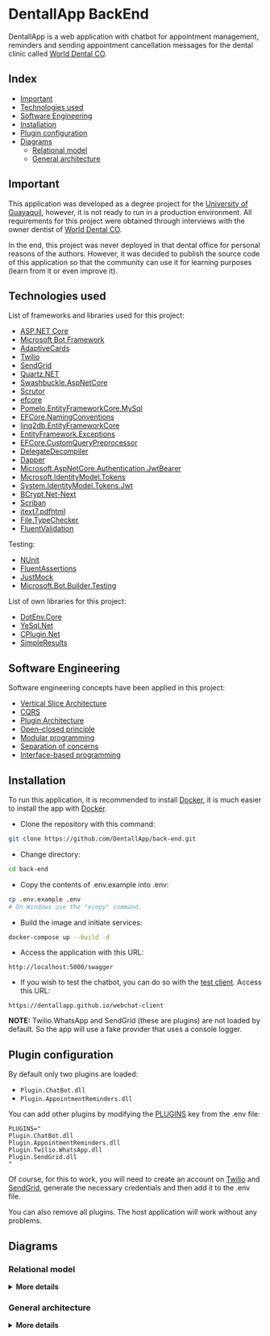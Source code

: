 # DentallApp BackEnd

DentallApp is a web application with chatbot for appointment management, reminders and sending appointment cancellation messages for the dental clinic called [World Dental CO](https://www.tiktok.com/@worlddentalco).

## Index

- [Important](#important)
- [Technologies used](#technologies-used)
- [Software Engineering](#software-engineering)
- [Installation](#installation)
- [Plugin configuration](#plugin-configuration)
- [Diagrams](#diagrams)
  - [Relational model](#relational-model)
  - [General architecture](#general-architecture)

## Important

This application was developed as a degree project for the [University of Guayaquil](https://www.ug.edu.ec), however, it is not ready to run in a production environment. All requirements for this project were obtained through interviews with the owner dentist of [World Dental CO](https://www.facebook.com/worlddentalco).

In the end, this project was never deployed in that dental office for personal reasons of the authors. However, it was decided to publish the source code of this application so that the community can use it for learning purposes (learn from it or even improve it).

## Technologies used

List of frameworks and libraries used for this project:
- [ASP.NET Core](https://github.com/dotnet/aspnetcore)
- [Microsoft Bot Framework](https://github.com/microsoft/botframework-sdk)
- [AdaptiveCards](https://github.com/microsoft/AdaptiveCards)
- [Twilio](https://github.com/twilio/twilio-csharp)
- [SendGrid](https://github.com/sendgrid/sendgrid-csharp)
- [Quartz.NET](https://github.com/quartznet/quartznet)
- [Swashbuckle.AspNetCore](https://github.com/domaindrivendev/Swashbuckle.AspNetCore)
- [Scrutor](https://github.com/khellang/Scrutor)
- [efcore](https://github.com/dotnet/efcore)
- [Pomelo.EntityFrameworkCore.MySql](https://github.com/PomeloFoundation/Pomelo.EntityFrameworkCore.MySql)
- [EFCore.NamingConventions](https://github.com/efcore/EFCore.NamingConventions)
- [linq2db.EntityFrameworkCore](https://github.com/linq2db/linq2db.EntityFrameworkCore)
- [EntityFramework.Exceptions](https://github.com/Giorgi/EntityFramework.Exceptions)
- [EFCore.CustomQueryPreprocessor](https://github.com/MrDave1999/EFCore.CustomQueryPreprocessor)
- [DelegateDecompiler](https://github.com/hazzik/DelegateDecompiler)
- [Dapper](https://github.com/DapperLib/Dapper)
- [Microsoft.AspNetCore.Authentication.JwtBearer](https://www.nuget.org/packages/Microsoft.AspNetCore.Authentication.JwtBearer)
- [Microsoft.IdentityModel.Tokens](https://www.nuget.org/packages/Microsoft.IdentityModel.Tokens)
- [System.IdentityModel.Tokens.Jwt](https://www.nuget.org/packages/System.IdentityModel.Tokens.Jwt)
- [BCrypt.Net-Next](https://github.com/BcryptNet/bcrypt.net)
- [Scriban](https://github.com/scriban/scriban)
- [itext7.pdfhtml](https://github.com/itext/i7n-pdfhtml)
- [File.TypeChecker](https://github.com/AJMitev/FileTypeChecker)
- [FluentValidation](https://github.com/FluentValidation/FluentValidation)

Testing:
- [NUnit](https://github.com/nunit/nunit)
- [FluentAssertions](https://github.com/fluentassertions/fluentassertions)
- [JustMock](https://github.com/telerik/JustMockLite)
- [Microsoft.Bot.Builder.Testing](https://www.nuget.org/packages/Microsoft.Bot.Builder.Testing)

List of own libraries for this project:
- [DotEnv.Core](https://github.com/MrDave1999/dotenv.core)
- [YeSql.Net](https://github.com/ose-net/yesql.net)
- [CPlugin.Net](https://github.com/MrDave1999/CPlugin.Net)
- [SimpleResults](https://github.com/MrDave1999/SimpleResults)

## Software Engineering

Software engineering concepts have been applied in this project:
- [Vertical Slice Architecture](https://garywoodfine.com/implementing-vertical-slice-architecture)
- [CQRS](https://en.wikipedia.org/wiki/Command_Query_Responsibility_Segregation)
- [Plugin Architecture](https://www.devleader.ca/2023/09/07/plugin-architecture-design-pattern-a-beginners-guide-to-modularity)
- [Open–closed principle](https://en.wikipedia.org/wiki/Open%E2%80%93closed_principle)
- [Modular programming](https://en.wikipedia.org/wiki/Modular_programming)
- [Separation of concerns](https://en.wikipedia.org/wiki/Separation_of_concerns)
- [Interface-based programming](https://en.wikipedia.org/wiki/Interface-based_programming)

## Installation

To run this application, it is recommended to install [Docker](https://docs.docker.com/get-docker), it is much easier to install the app with [Docker](https://docs.docker.com/get-docker).

- Clone the repository with this command:
```sh
git clone https://github.com/DentallApp/back-end.git
```
- Change directory:
```sh
cd back-end
```
- Copy the contents of .env.example into .env:
```sh
cp .env.example .env
# On Windows use the "xcopy" command.
```
- Build the image and initiate services:
```sh
docker-compose up --build -d
```
- Access the application with this URL:
```
http://localhost:5000/swagger
```
- If you wish to test the chatbot, you can do so with the [test client](https://github.com/DentallApp/webchat-client). Access this URL:
```
https://dentallapp.github.io/webchat-client
```

**NOTE:** Twilio.WhatsApp and SendGrid (these are plugins) are not loaded by default. So the app will use a fake provider that uses a console logger.

## Plugin configuration

By default only two plugins are loaded:
- `Plugin.ChatBot.dll`
- `Plugin.AppointmentReminders.dll`

You can add other plugins by modifying the [PLUGINS](https://github.com/DentallApp/back-end/blob/d2dfdbd2a75b14be0ff87f531abc367040d87691/.env.example#L10-L13) key from the .env file:
```.env
PLUGINS="
Plugin.ChatBot.dll
Plugin.AppointmentReminders.dll
Plugin.Twilio.WhatsApp.dll
Plugin.SendGrid.dll
"
```
Of course, for this to work, you will need to create an account on [Twilio](https://www.twilio.com/en-us) and [SendGrid](https://sendgrid.com/en-us), generate the necessary credentials and then add it to the .env file.

You can also remove all plugins. The host application will work without any problems. 

## Diagrams

### Relational model

<details>
<summary><b>More details</b></summary>

</details>

### General architecture

<details>
<summary><b>More details</b></summary>

</details>